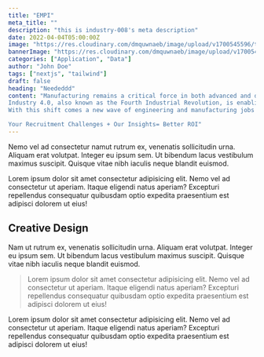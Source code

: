 ```yaml
---
title: "EMPI"
meta_title: ""
description: "this is industry-008's meta description"
date: 2022-04-04T05:00:00Z
image: "https://res.cloudinary.com/dmquwnaeb/image/upload/v1700545596/talentWorkx/lterysn8qsjb5e4cvf1k.png"
bannerImage: "https://res.cloudinary.com/dmquwnaeb/image/upload/v1700545596/talentWorkx/lterysn8qsjb5e4cvf1k.png"
categories: ["Application", "Data"]
author: "John Doe"
tags: ["nextjs", "tailwind"]
draft: false
heading: "Neededdd"
content: "Manufacturing remains a critical force in both advanced and developing economies. But the sector has changed, bringing new opportunities and challenges to business leaders and policy makers.
Industry 4.0, also known as the Fourth Industrial Revolution, is enabling businesses to utilise advanced technological capabilities throughout the entire product lifecycle, resulting in increased visibility into operations, substantial cost savings and faster production times.
With this shift comes a new wave of engineering and manufacturing jobs and in-demand skills. We have a deep understanding of the industry and its functionality and can help you meet your local as well as global Talent Demand.

Your Recruitment Challenges + Our Insights= Better ROI"
---
```


Nemo vel ad consectetur namut rutrum ex, venenatis sollicitudin urna. Aliquam erat volutpat. Integer eu ipsum sem. Ut bibendum lacus vestibulum maximus suscipit. Quisque vitae nibh iaculis neque blandit euismod.

Lorem ipsum dolor sit amet consectetur adipisicing elit. Nemo vel ad consectetur ut aperiam. Itaque eligendi natus aperiam? Excepturi repellendus consequatur quibusdam optio expedita praesentium est adipisci dolorem ut eius!

## Creative Design

Nam ut rutrum ex, venenatis sollicitudin urna. Aliquam erat volutpat. Integer eu ipsum sem. Ut bibendum lacus vestibulum maximus suscipit. Quisque vitae nibh iaculis neque blandit euismod.

> Lorem ipsum dolor sit amet consectetur adipisicing elit. Nemo vel ad consectetur ut aperiam. Itaque eligendi natus aperiam? Excepturi repellendus consequatur quibusdam optio expedita praesentium est adipisci dolorem ut eius!

Lorem ipsum dolor sit amet consectetur adipisicing elit. Nemo vel ad consectetur ut aperiam. Itaque eligendi natus aperiam? Excepturi repellendus consequatur quibusdam optio expedita praesentium est adipisci dolorem ut eius!
